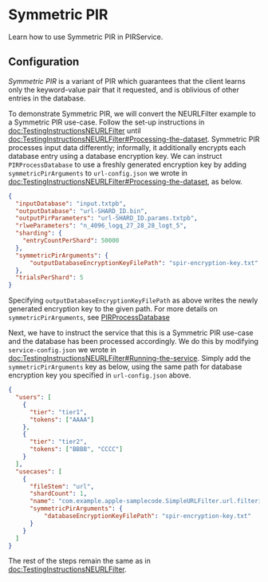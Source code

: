 # Symmetric PIR

Learn how to use Symmetric PIR in PIRService.

## Configuration

*Symmetric PIR* is a variant of PIR which guarantees that the client learns only the keyword-value pair that it requested, and is oblivious of other entries in the database.

To demonstrate Symmetric PIR, we will convert the NEURLFilter example to a Symmetric PIR use-case. Follow the set-up instructions in <doc:TestingInstructionsNEURLFilter> until <doc:TestingInstructionsNEURLFilter#Processing-the-dataset>. Symmetric PIR processes input data differently; informally, it additionally encrypts each database entry using a database encryption key. We can instruct `PIRProcessDatabase` to use a freshly generated encryption key by adding `symmetricPirArguments` to `url-config.json` we wrote in <doc:TestingInstructionsNEURLFilter#Processing-the-dataset>, as below.

```json
{
  "inputDatabase": "input.txtpb",
  "outputDatabase": "url-SHARD_ID.bin",
  "outputPirParameters": "url-SHARD_ID.params.txtpb",
  "rlweParameters": "n_4096_logq_27_28_28_logt_5",
  "sharding": {
    "entryCountPerShard": 50000
  },
  "symmetricPirArguments": {
      "outputDatabaseEncryptionKeyFilePath": "spir-encryption-key.txt"
  },
  "trialsPerShard": 5
}
```

Specifying `outputDatabaseEncryptionKeyFilePath` as above writes the newly generated encryption key to the given path. For more details on `symmetricPirArguments`, see [PIRProcessDatabase](https://swiftpackageindex.com/apple/swift-homomorphic-encryption/main/documentation/pirprocessdatabase#Fully-Oblivious-Symmetric-PIR)

Next, we have to instruct the service that this is a Symmetric PIR use-case and the database has been processed accordingly. We do this by modifying `service-config.json` we wrote in <doc:TestingInstructionsNEURLFilter#Running-the-service>. Simply add the `symmetricPirArguments` key as below, using the same path for database encryption key you specified in `url-config.json` above.

```json
{
  "users": [
    {
      "tier": "tier1",
      "tokens": ["AAAA"]
    },
    {
      "tier": "tier2",
      "tokens": ["BBBB", "CCCC"]
    }
  ],
  "usecases": [
    {
      "fileStem": "url",
      "shardCount": 1,
      "name": "com.example.apple-samplecode.SimpleURLFilter.url.filtering",
      "symmetricPirArguments": {
          "databaseEncryptionKeyFilePath": "spir-encryption-key.txt"
      }
    }
  ]
}
```

The rest of the steps remain the same as in <doc:TestingInstructionsNEURLFilter>.
